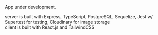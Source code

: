 App under development.

server is built with Express, TypeScript, PostgreSQL, Sequelize, Jest w/ Supertest for testing, Cloudinary for image storage \
client is built with React.js and TailwindCSS
